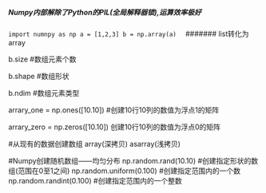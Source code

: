 ##### Numpy内部解除了Python的PIL(全局解释器锁),运算效率极好
`
import numnpy as np
a = [1,2,3]
b = np.array(a)   `         ####### list转化为array

b.size                      #数组元素个数

b.shape                     #数组形状

b.ndim                      #数组元素类型

arrary_one = np.ones([10.10])        #创建10行10列的数值为浮点1的矩阵

arrary_zero = np.zeros([10.10])         创建10行10列的数值为浮点0的矩阵

#从现有的数据创建数组
array(深拷贝)
asarray(浅拷贝)

#Numpy创建随机数组——均匀分布
np.random.rand(10.10)              #创建指定形状的数组(范围在0至1之间)
np.random.uniform(0.100)           #创建指定范围内的一个数
np.random.randint(0.100)           #创建指定范围内的一个整数
